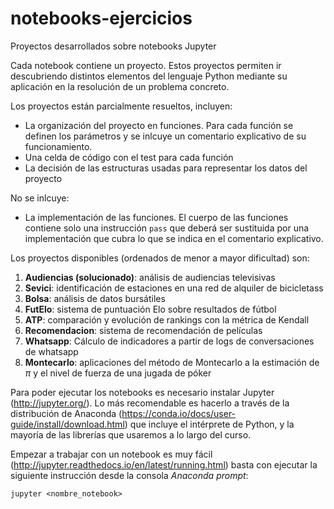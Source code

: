 # notebooks-ejercicios
Proyectos desarrollados sobre notebooks Jupyter 

Cada notebook contiene un proyecto. Estos proyectos permiten ir descubriendo distintos elementos del lenguaje Python mediante su aplicación en la resolución de un problema concreto.

Los proyectos están parcialmente resueltos, incluyen:
- La organización del proyecto en funciones. Para cada función se definen los parámetros y se inlcuye un comentario explicativo de su funcionamiento.
- Una celda de código con el test para cada función
- La decisión de las estructuras usadas para representar los datos del proyecto

No se inlcuye:
- La implementación de las funciones. El cuerpo de las funciones contiene solo una instrucción <code>pass</code> que deberá ser sustituida por una implementación que cubra lo que se indica en el comentario explicativo. 

Los proyectos disponibles (ordenados de menor a mayor dificultad) son:

1. **Audiencias (solucionado)**: análisis de audiencias televisivas
2. **Sevici**: identificación de estaciones en una red de alquiler de bicicletass 
3. **Bolsa**: análisis de datos bursátiles
4. **FutElo**: sistema de puntuación Elo sobre resultados de fútbol
5. **ATP**: comparación y evolución de rankings con la métrica de Kendall
6. **Recomendacion**: sistema de recomendación de películas
7. **Whatsapp**: Cálculo de indicadores a partir de logs de conversaciones de whatsapp
8. **Montecarlo**: aplicaciones del método de Montecarlo a la estimación de $\pi$ y el nivel de fuerza de una jugada de póker

Para poder ejecutar los notebooks es necesario instalar Jupyter (http://jupyter.org/). Lo más recomendable es hacerlo a través de la distribución de Anaconda (https://conda.io/docs/user-guide/install/download.html) que incluye el intérprete de Python, y la mayoría de las librerías que usaremos a lo largo del curso.

Empezar a trabajar con un notebook es muy fácil (http://jupyter.readthedocs.io/en/latest/running.html) basta con ejecutar la siguiente instrucción desde la consola _Anaconda prompt_:

<code>jupyter \<nombre_notebook\></code>
